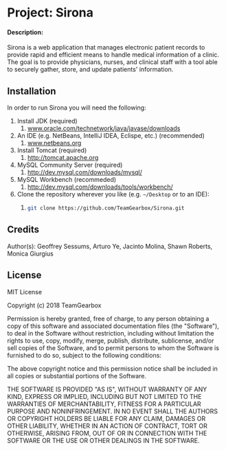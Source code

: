 # Project: Sirona
#### Description:
Sirona is a web application that manages electronic patient records to provide rapid and efficient means to handle medical 
information of a clinic. The goal is to provide physicians, nurses, and clinical staff with a tool able to securely gather,
store, and update patients' information.

## Installation
In order to run Sirona you will need the following:
1. Install JDK (required)
   1. www.oracle.com/technetwork/java/javase/downloads
1. An IDE (e.g. NetBeans, IntelliJ IDEA, Eclispe, etc.) (recommended)
   1. www.netbeans.org
1. Install Tomcat (required)
   1. http://tomcat.apache.org
1. MySQL Community Server (required)
   1. http://dev.mysql.com/downloads/mysql/
1. MySQL Workbench (recommeded)
   1. http://dev.mysql.com/downloads/tools/workbench/
1. Clone the repository wherever you like (e.g. `~/Desktop` or to an IDE):
   1. ```bash
      git clone https://github.com/TeamGearbox/Sirona.git
      ```

## Credits
Author(s): Geoffrey Sessums, Arturo Ye, Jacinto Molina, Shawn Roberts, Monica Giurgius

## License
MIT License

Copyright (c) 2018 TeamGearbox

Permission is hereby granted, free of charge, to any person obtaining a copy
of this software and associated documentation files (the "Software"), to deal
in the Software without restriction, including without limitation the rights
to use, copy, modify, merge, publish, distribute, sublicense, and/or sell
copies of the Software, and to permit persons to whom the Software is
furnished to do so, subject to the following conditions:

The above copyright notice and this permission notice shall be included in all
copies or substantial portions of the Software.

THE SOFTWARE IS PROVIDED "AS IS", WITHOUT WARRANTY OF ANY KIND, EXPRESS OR
IMPLIED, INCLUDING BUT NOT LIMITED TO THE WARRANTIES OF MERCHANTABILITY,
FITNESS FOR A PARTICULAR PURPOSE AND NONINFRINGEMENT. IN NO EVENT SHALL THE
AUTHORS OR COPYRIGHT HOLDERS BE LIABLE FOR ANY CLAIM, DAMAGES OR OTHER
LIABILITY, WHETHER IN AN ACTION OF CONTRACT, TORT OR OTHERWISE, ARISING FROM,
OUT OF OR IN CONNECTION WITH THE SOFTWARE OR THE USE OR OTHER DEALINGS IN THE
SOFTWARE.
